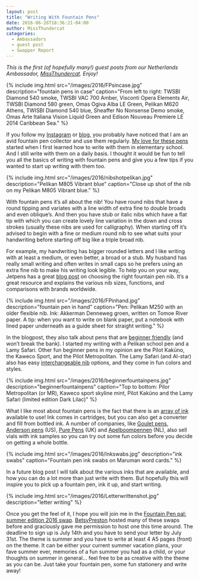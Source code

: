 ```yaml
---
layout: post
title: "Writing With Fountain Pens"
date: 2016-06-26T18:36:21-04:00
author: MissThundercat
categories:
  - Ambassadors
  - guest post
  - Swapper Report
---
```


_This is the first (of hopefully many!) guest posts from our Netherlands Ambassador, [MissThundercat](http://www.swap-bot.com/user:missthundercat). Enjoy!_

 {% include img.html src="/images/2016/FPsincase.jpg" description="fountain pens in case" caption="From left to right: TWSBI Diamond 540 smoke, TWSBI VAC 700 Amber, Visconti Opera Elements Air, TWSBI Diamond 580 green, Omas Ogiva Alba LE Green, Pelikan M620 Athens, TWISBI Diamond 540 blue, Sheaffer No Nonsense Demo smoke, Omas Arte Italiana Vision Liquid Green and Edison Nouveau Premiere LE 2014 Caribbean Sea." %}

If you follow my [Instagram](https://www.instagram.com/missthundercat/) or [blog](https://missthundercat.blogspot.com/), you probably have noticed that I am an avid fountain pen collector and use them regularly. [My love for these pens](https://missthundercat.blogspot.nl/2012/05/art-of-letter-writing.html) started when I first learned how to write with them in elementary school. And I still write with them on a daily basis. I thought it would be fun to tell you all the basics of writing with fountain pens and give you a few tips if you wanted to start up writing with them too.

{% include img.html src="/images/2016/nibshotpelikan.jpg" description="Pelikan M805 Vibrant blue" caption="Close up shot of the nib on my Pelikan M805 Vibrant blue." %}

With fountain pens it’s all about the nib! You have round nibs that have a round tipping and variates with a line width of extra fine to double broads and even oblique’s. And then you have stub or italic nibs which have a flat tip with which you can create lovely line variation in the down and cross strokes (usually these nibs are used for calligraphy). When starting off it’s advised to begin with a fine or medium round nib to see what suits your handwriting before starting off big like a triple broad nib.

For example, my handwriting has bigger rounded letters and I like writing with at least a medium, or even better, a broad or a stub. My husband has really small writing and often writes in small caps so he prefers using an extra fine nib to make his writing look legible. To help you on your way, Jetpens has a great [blog post](http://www.jetpens.com/blog/guide-to-fountain-pen-nibs-choosing-a-fountain-pen-nib/pt/760) on choosing the right fountain pen nib. It’s a great resource and explains the various nib sizes, functions, and comparisons with brands worldwide.

{% include img.html src="/images/2016/FPinhand.jpg" description="fountain pen in hand" caption="Pen: Pelikan M250 with an older flexible nib. Ink: Akkerman Denneweg groen, written on Tomoe River paper. A tip: when you want to write on blank paper, put a notebook with lined paper underneath as a guide sheet for straight writing." %}

In the blogpost, they also talk about pens that are [beginner friendly](http://www.jetpens.com/blog/great-beginner-fountain-pens-that-wont-break-the-bank/pt/862) (and won’t break the bank). I started my writing with a Pelikan school pen and a Lamy Safari. Other fun beginner pens in my opinion are the Pilot Kaküno, the Kaweco Sport, and the Pilot Metropolitan. The Lamy Safari (and Al-star) also has easy [interchangeable nib](https://www.youtube.com/watch?v=aPyKDtpREt4) options, and they come in fun colors and styles.

{% include img.html src="/images/2016/beginnerfountainpens.jpg" description="beginnerfountainpens" caption="Top to bottom: Pilor Metropolitan (or MR), Kaweco sport skyline mint, Pilot Kaküno and the Lamy Safari (limited edition Dark Lilac)" %}

What I like most about fountain pens is the fact that there is an [array of ink](https://missthundercat.blogspot.nl/2016/02/inky-goodness-life-of-inkophile.html) available to use! Ink comes in cartridges, but you can also get a converter and fill from bottled ink. A number of companies, like [Goulet pens](http://www.gouletpens.com/ink-samples/c/21), [Anderson pens](http://www.andersonpens.com/ink-samples-s/1922.htm) (US), [Pure Pens](http://www.purepens.co.uk/acatalog/Ink-Samples.html) (UK) and [Apelboompennen](https://www.appelboom.com/ink-and-refills/others-897/ink-lab) (NL), also sell vials with ink samples so you can try out some fun colors before you decide on getting a whole bottle.

{% include img.html src="/images/2016/Inkswabs.jpg" description="ink swabs" caption="Fountain pen ink swabs on Maruman word cards." %}

In a future blog post I will talk about the various inks that are available, and how you can do a lot more than just write with them. But hopefully this will inspire you to pick up a fountain pen, ink it up, and start writing.

{% include img.html src="/images/2016/Letterwrittenshot.jpg" description="letter writing" %}

Once you get the feel of it, I hope you will join me in the [Fountain Pen pal: summer edition 2016 swap](http://www.swap-bot.com/swap/show/224424). [BetsyPreston](http://www.swap-bot.com/user:BetsyPreston) hosted many of these swaps before and graciously gave me permission to host one this time around. The deadline to sign up is July 14th and you have to send your letter by July 31st. The theme is summer and you have to write at least 4 A5 pages (front) on the theme. It can be either your current summer vacation plans, your fave summer ever, memories of a fun summer you had as a child, or your thoughts on summer in general… feel free to be as creative with the theme as you can be. Just take your fountain pen, some fun stationery and write away!
